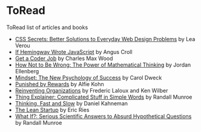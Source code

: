 # ToRead
ToRead list of articles and books

* [CSS Secrets: Better Solutions to Everyday Web Design Problems](http://www.amazon.com/CSS-Secrets-Solutions-Everyday-Problems/dp/1449372635/) by Lea Verou 
* [If Hemingway Wrote JavaScript](http://www.amazon.com/Hemingway-Wrote-JavaScript-Angus-Croll/dp/1593275854/) by Angus Croll
* [Get a Coder Job](http://getacoderjob.com/) by Charles Max Wood
* [How Not to Be Wrong: The Power of Mathematical Thinking](http://www.amazon.com/How-Not-Be-Wrong-Mathematical/dp/0143127535/) by Jordan Ellenberg
* [Mindset: The New Psychology of Success](http://www.amazon.com/Mindset-Psychology-Success-Carol-Dweck/dp/0345472322/) by Carol Dweck
* [Punished by Rewards](http://www.alfiekohn.org/punished-rewards/) by Alfie Kohn
* [Reinventing Organizations](http://www.reinventingorganizations.com/) by Frederic Laloux and Ken Wilber
* [Thing Explainer: Complicated Stuff in Simple Words](http://www.amazon.com/Thing-Explainer-Complicated-Stuff-Simple/dp/0544668251) by Randall Munroe
* [Thinking, Fast and Slow](http://www.amazon.com/Thinking-Fast-Slow-Daniel-Kahneman/dp/0374533555/) by Daniel Kahneman
* [The Lean Startup](http://theleanstartup.com/) by Eric Ries
* [What If?: Serious Scientific Answers to Absurd Hypothetical Questions](https://whatif.xkcd.com/book/) by Randall Munroe
